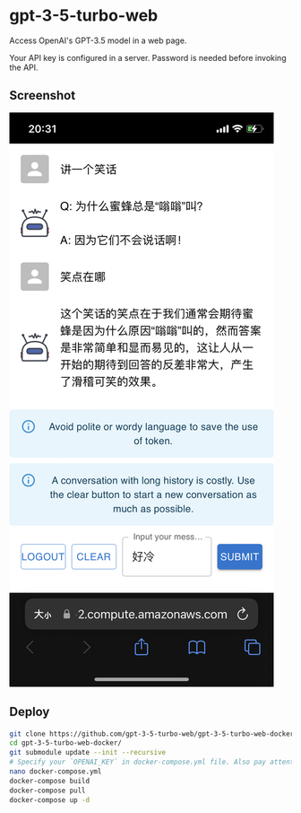 # gpt-3-5-turbo-web

Access OpenAI's GPT-3.5 model in a web page.

Your API key is configured in a server. Password is needed before invoking the API.

## Screenshot

![](screenshot.png)

## Deploy

```bash
git clone https://github.com/gpt-3-5-turbo-web/gpt-3-5-turbo-web-docker.git
cd gpt-3-5-turbo-web-docker/
git submodule update --init --recursive
# Specify your `OPENAI_KEY` in docker-compose.yml file. Also pay attention to `CHINA_WORKAROUND` to use a mirror when building the image.
nano docker-compose.yml
docker-compose build
docker-compose pull
docker-compose up -d
```